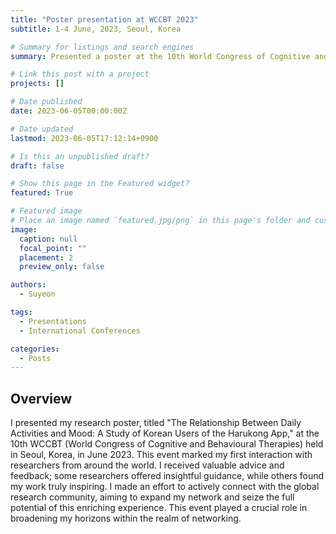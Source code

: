 ```yaml
---
title: "Poster presentation at WCCBT 2023"
subtitle: 1-4 June, 2023, Seoul, Korea

# Summary for listings and search engines
summary: Presented a poster at the 10th World Congress of Cognitive and Behavioural Therapies

# Link this post with a project
projects: []

# Date published
date: 2023-06-05T00:00:00Z

# Date updated
lastmod: 2023-06-05T17:12:14+0900

# Is this an unpublished draft?
draft: false

# Show this page in the Featured widget?
featured: True

# Featured image
# Place an image named `featured.jpg/png` in this page's folder and customize its options here.
image:
  caption: null
  focal_point: ""
  placement: 2
  preview_only: false

authors:
  - Suyeon

tags:
  - Presentations
  - International Conferences

categories:
  - Posts
---
```


## Overview

I presented my research poster, titled "The Relationship Between Daily Activities and Mood: A Study of Korean Users of the Harukong App," at the 10th WCCBT (World Congress of Cognitive and Behavioural Therapies) held in Seoul, Korea, in June 2023. This event marked my first interaction with researchers from around the world. I received valuable advice and feedback; some researchers offered insightful guidance, while others found my work truly inspiring. I made an effort to actively connect with the global research community, aiming to expand my network and seize the full potential of this enriching experience. This event played a crucial role in broadening my horizons within the realm of networking.




